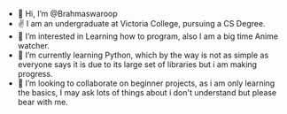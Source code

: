 - 👋 Hi, I’m @Brahmaswaroop
- ✌️ I am an undergraduate at Victoria College, pursuing a CS Degree.
- 👀 I’m interested in Learning how to program, also I am a big time Anime watcher.
- 🌱 I’m currently learning Python, which by the way is not as simple as everyone says it is due to its large set of libraries but i am making progress.
- 💞️ I’m looking to collaborate on beginner projects, as i am only learning the basics, I may ask lots of things about i don't understand but please bear with me.

<!---
Brahmaswaroop/Brahmaswaroop is a ✨ special ✨ repository because its `README.md` (this file) appears on your GitHub profile.
You can click the Preview link to take a look at your changes.
--->

